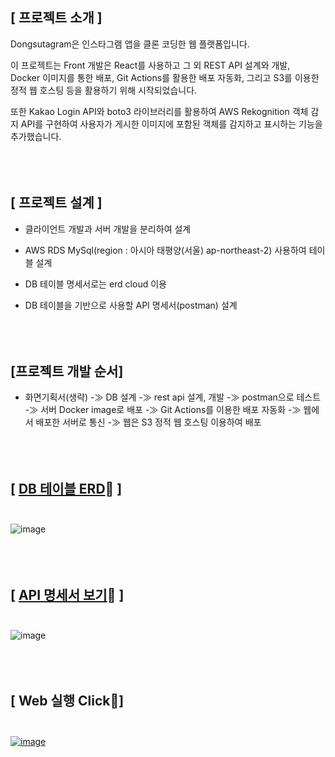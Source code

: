 [ 프로젝트 소개 ]
---
Dongsutagram은 인스타그램 앱을 클론 코딩한 웹 플랫폼입니다.

이 프로젝트는 Front 개발은 React를 사용하고 그 외 REST API 설계와 개발, <br>Docker 이미지를 통한 배포, Git Actions를 활용한 배포 자동화,
그리고 S3를 이용한 정적 웹 호스팅 등을 활용하기 위해 시작되었습니다.

또한 Kakao Login API와 boto3 라이브러리를 활용하여 AWS Rekognition 객체 감지 API를 구현하여 사용자가 게시한 이미지에 포함된 객체를 감지하고 표시하는 기능을 추가했습니다.<br><br><br><br>
## [ 프로젝트 설계 ]
* 클라이언트 개발과 서버 개발을 분리하여 설계

* AWS RDS MySql(region : 아시아 태평양(서울) ap-northeast-2) 사용하여 테이블 설계

* DB 테이블 명세서로는 erd cloud 이용

* DB 테이블을 기반으로 사용할 API 명세서(postman) 설계 <br><br><br><br>

## [프로젝트 개발 순서]
* 화면기획서(생략) -≫ DB 설계 -≫ rest api 설계, 개발 -≫ postman으로 테스트 -≫ 서버 Docker image로 배포 -≫ Git Actions를 이용한 배포 자동화 -≫ 웹에서 배포한 서버로 통신 -≫ 웹은 S3 정적 웹 호스팅 이용하여 배포 <br><br><br><br>

## [ [DB 테이블 ERD](https://www.erdcloud.com/d/qhoGo5ockkJvrPFha)🔽 ]<br><br>
![image](https://github.com/Yeomdongsu/insta_web_front/assets/117874997/2b007a64-497f-4562-9901-75fd480bf974)<br><br><br><br>

## [ [API 명세서 보기](https://documenter.getpostman.com/view/31597978/2sA2r813Tv)🔽 ]<br><br>
![image](https://github.com/Yeomdongsu/insta_web_front/assets/117874997/dc6e4c84-dc0f-4cb9-b5a9-558203cee81e)<br><br><br><br>

## [ Web 실행 Click🔽] <br><br>
[![image](https://github.com/Yeomdongsu/insta_web_front/assets/117874997/8a3c3405-e3e4-4398-b35b-2f04a3c10f27)](http://dzsx20-insta-web.s3-website.ap-northeast-2.amazonaws.com/)
